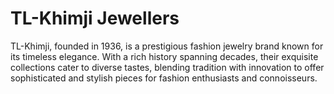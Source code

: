 # TL-Khimji Jewellers
TL-Khimji, founded in 1936, is a prestigious fashion jewelry brand known for its timeless elegance. With a rich history spanning decades, their exquisite collections cater to diverse tastes, blending tradition with innovation to offer sophisticated and stylish pieces for fashion enthusiasts and connoisseurs.
